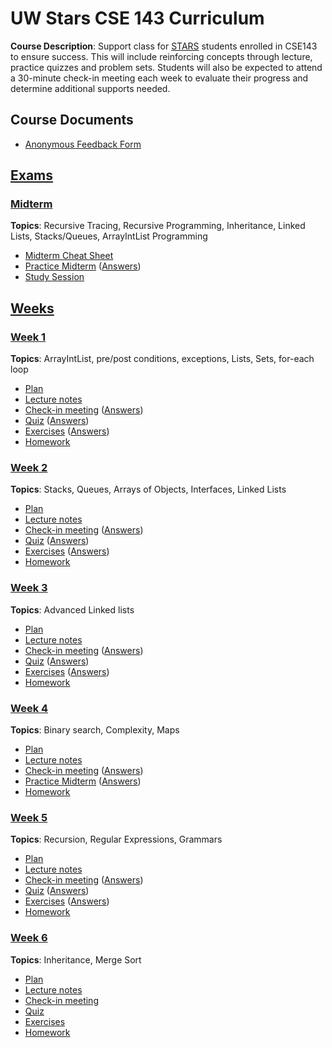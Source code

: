 # UW Stars CSE 143 Curriculum

__Course Description__: Support class for [STARS](https://www.engr.washington.edu/current/stars) students enrolled in CSE143 to ensure success. This will include reinforcing concepts through lecture, practice quizzes and problem sets. Students will also be expected to attend a 30-minute check-in meeting each week to evaluate their progress and determine additional supports needed.

## Course Documents
* [Anonymous Feedback Form](https://goo.gl/forms/GENVWFVRAA0uEdWa2)

## [Exams](exams)
### [Midterm](exams/midterm)
__Topics__: Recursive Tracing, Recursive Programming, Inheritance, Linked Lists, Stacks/Queues, ArrayIntList Programming
* [Midterm Cheat Sheet](exams/midterm/midterm-cheat-sheet.md)
* [Practice Midterm](exams/midterm/practice-midterm.md) ([Answers](exams/midterm/practice-midterm-answers.md))
* [Study Session](exams/midterm/study-session)

## [Weeks](weeks)
### [Week 1](weeks/week1)
__Topics__: ArrayIntList, pre/post conditions, exceptions, Lists, Sets, for-each loop
* [Plan](weeks/week1/plan.md)
* [Lecture notes](weeks/week1/lecture-notes.md)
* [Check-in meeting](weeks/week1/check-in-meeting.md) ([Answers](weeks/week1/check-in-meeting-answers.md))
* [Quiz](weeks/week1/quiz.md) ([Answers](weeks/week1/quiz-answers.md))
* [Exercises](weeks/week1/exercises.md) ([Answers](weeks/week1/exercise-answers.md))
* [Homework](weeks/week1/homework.md)

### [Week 2](weeks/week2)
__Topics__: Stacks, Queues, Arrays of Objects, Interfaces, Linked Lists
* [Plan](weeks/week2/plan.md)
* [Lecture notes](weeks/week2/lecture-notes.md)
* [Check-in meeting](weeks/week2/check-in-meeting.md) ([Answers](weeks/week2/check-in-meeting-answers.md))
* [Quiz](weeks/week2/quiz.md) ([Answers](weeks/week2/quiz-answers.md))
* [Exercises](weeks/week2/exercises.md) ([Answers](weeks/week2/exercise-answers.md))
* [Homework](weeks/week2/homework.md)

### [Week 3](weeks/week3)
__Topics__: Advanced Linked lists
* [Plan](weeks/week3/plan.md)
* [Lecture notes](weeks/week3/lecture-notes.md)
* [Check-in meeting](weeks/week3/check-in-meeting.md) ([Answers](weeks/week3/check-in-meeting-answers.md))
* [Quiz](weeks/week3/quiz.md) ([Answers](weeks/week3/quiz-answers.md))
* [Exercises](weeks/week3/exercises.md) ([Answers](weeks/week3/exercise-answers.md))
* [Homework](weeks/week3/homework.md)

### [Week 4](weeks/week4)
__Topics__: Binary search, Complexity, Maps
* [Plan](weeks/week4/plan.md)
* [Lecture notes](weeks/week4/lecture-notes.md)
* [Check-in meeting](weeks/week4/check-in-meeting.md) ([Answers](weeks/week4/check-in-meeting-answers.md))
* [Practice Midterm](exams/midterm/practice-midterm.md) ([Answers](exams/midterm/practice-midterm-answers.md))
* [Homework](weeks/week4/homework.md)

### [Week 5](weeks/week5)
__Topics__: Recursion, Regular Expressions, Grammars
* [Plan](weeks/week5/plan.md)
* [Lecture notes](weeks/week5/lecture-notes.md)
* [Check-in meeting](weeks/week5/check-in-meeting.md) ([Answers](weeks/week5/check-in-meeting-answers.md))
* [Quiz](weeks/week5/quiz.md) ([Answers](weeks/week5/quiz-answers.md))
* [Exercises](weeks/week5/exercises.md) ([Answers](weeks/week5/exercise-answers.md))
* [Homework](weeks/week5/homework.md)

### [Week 6](weeks/week6)
__Topics__: Inheritance, Merge Sort
* [Plan](weeks/week6/plan.md)
* [Lecture notes](weeks/week6/lecture-notes.md)
* [Check-in meeting](weeks/week6/check-in-meeting.md)
* [Quiz](weeks/week6/quiz.md)
* [Exercises](weeks/week6/exercises.md)
* [Homework](weeks/week6/homework.md)


